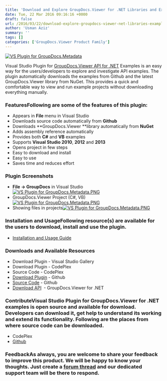```yaml
---
title: 'Download and Explore GroupDocs.Viewer for .NET Libraries and Examples from within Visual Studio'
date: Tue, 22 Mar 2016 09:16:16 +0000
draft: false
url: /2016/03/22/download-explore-groupdocs-viewer-net-libraries-examples-from-within-visual-studio/
author: 'Usman Aziz'
summary: ''
tags: []
categories: ['GroupDocs.Viewer Product Family']
---
```


[![VS Plugin for GroupDocs.Metadata](https://blog.groupdocs.com/wp-content/uploads/sites/4/2016/03/groupdocs-viewer.png)](http://groupdocs.com/dot-net/document-viewer-library)

Visual Studio Plugin for [GroupDocs.Viewer API for .NET](http://groupdocs.com/dot-net/document-viewer-library) Examples is an easy way for the users/developers to explore and investigate API examples. The plugin automatically downloads the examples from Github and the latest GroupDocs.Viewer library from NuGet. This provides a quick and comfortable way to view and run example projects without downloading everything manually.

### FeaturesFollowing are some of the features of this plugin:

*   Appears in **File** menu in Visual Studio
*   Downloads source code automatically from **Github**
*   Downloads **GroupDocs.Viewer **library automatically from **NuGet**
*   Adds assembly reference automatically
*   Provides both **C#** and **VB** examples
*   Supports **Visual Studio 2010**, **2012** and **2013**
*   Opens project in few steps
*   Easy to download and install
*   Easy to use
*   Saves time and reduces effort

### Plugin Screenshots

*   **File -> GroupDocs** in Visual Studio[![VS Plugin for GroupDocs.Metadata.PNG](https://blog.groupdocs.com/wp-content/uploads/sites/4/2016/03/GroupDocs.Viewer_1.png "VS Plugin for GroupDocs.Metadata.PNG")](https://blog.groupdocs.com/wp-content/uploads/sites/4/2016/02/VS-Plugin-for-GroupDocs.Metadata-1.png)
*   GroupDocs.Viewer Project (C#, VB)[![VS Plugin for GroupDocs.Metadata.PNG](https://blog.groupdocs.com/wp-content/uploads/sites/4/2016/03/GroupDocs.Viewer_2.png "VS Plugin for GroupDocs.Metadata.PNG")](https://blog.groupdocs.com/wp-content/uploads/sites/4/2016/02/VS-Plugin-for-GroupDocs.Metadata-2_downloading-lib.png)
*   Showing files in projects[![VS Plugin for GroupDocs.Metadata.PNG](https://blog.groupdocs.com/wp-content/uploads/sites/4/2016/03/GroupDocs.Viewer_3.png "VS Plugin for GroupDocs.Metadata.PNG")](https://blog.groupdocs.com/wp-content/uploads/sites/4/2016/02/VS-Plugin-for-GroupDocs.Metadata-3.png)

### Installation and UsageFollowing resource(s) are available for the users to download, install and use the plugin.

*   [Installation and Usage Guide](https://docs.groupdocs.com/viewer/net)

### Downloads and Available Resources

*   Download Plugin - Visual Studio Gallery
*   Download Plugin - CodePlex
*   Source Code - CodePlex
*   [Download Plugin](https://github.com/groupdocsviewer/GroupDocs_Viewer_NET/releases) - Github
*   [Source Code](https://github.com/groupdocsviewer/GroupDocs_Viewer_NET/tree/master/Plugins/GroupDocs_Viewer_VSPlugin) - Github
*   [Download API](http://groupdocs.com/Community/getting-started/dot-net/document-viewer-library.aspx "Download")  - GroupDocs.Viewer for .NET

### **Contribute**Visual Studio Plugin for GroupDocs.Viewer for .NET examples is open source and available for download. Developers can download it, get help to understand its working and extend its functionality. Following are the places from where source code can be downloaded.

*   CodePlex
*   [Github](https://github.com/groupdocsviewer/GroupDocs_Viewer_NET/tree/master/Plugins/GroupDocs_Viewer_VSPlugin "Github")

### **Feedback**As always, you are welcome to share your feedback to improve this product. We will be happy to know your thoughts. Just create a [forum thread](http://groupdocs.com/Community/forums/groupdocs.viewer-product-family/4/showforum.aspx) and our dedicated support team will be there to respond.




